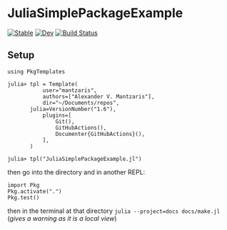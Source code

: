 # JuliaSimplePackageExample

[![Stable](https://img.shields.io/badge/docs-stable-blue.svg)](https://mantzaris.github.io/JuliaSimplePackageExample.jl/stable/)
[![Dev](https://img.shields.io/badge/docs-dev-blue.svg)](https://mantzaris.github.io/JuliaSimplePackageExample.jl/dev/)
[![Build Status](https://github.com/mantzaris/JuliaSimplePackageExample.jl/actions/workflows/CI.yml/badge.svg?branch=master)](https://github.com/mantzaris/JuliaSimplePackageExample.jl/actions/workflows/CI.yml?query=branch%3Amaster)

## Setup

```
using PkgTemplates

julia> tpl = Template(
           user="mantzaris",
           authors=["Alexander V. Mantzaris"],
           dir="~/Documents/repos",
	   julia=VersionNumber("1.6"),
           plugins=[
               Git(),
               GitHubActions(),
               Documenter{GitHubActions}(),
           ],
       )

julia> tpl("JuliaSimplePackageExample.jl")
```

then go into the directory and in another REPL:

```
import Pkg
Pkg.activate(".")
Pkg.test()
```

then in the terminal at that directory `julia --project=docs docs/make.jl` (_gives a warning as it is a local view_)
